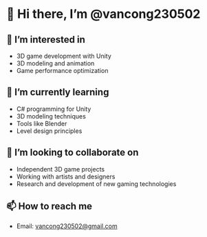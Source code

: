 # 👋 Hi there, I’m @vancong230502

## 👀 I’m interested in
- 3D game development with Unity
- 3D modeling and animation
- Game performance optimization

## 🌱 I’m currently learning
- C# programming for Unity
- 3D modeling techniques
- Tools like Blender
- Level design principles

## 💞️ I’m looking to collaborate on
- Independent 3D game projects
- Working with artists and designers
- Research and development of new gaming technologies

## 📫 How to reach me
- Email: [vancong230502@gmail.com](mailto:vancong230502@gmail.com)
